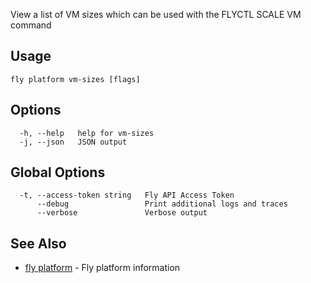 View a list of VM sizes which can be used with the FLYCTL SCALE VM command


## Usage
~~~
fly platform vm-sizes [flags]
~~~

## Options

~~~
  -h, --help   help for vm-sizes
  -j, --json   JSON output
~~~

## Global Options

~~~
  -t, --access-token string   Fly API Access Token
      --debug                 Print additional logs and traces
      --verbose               Verbose output
~~~

## See Also

* [fly platform](/docs/flyctl/platform/)	 - Fly platform information


